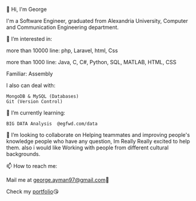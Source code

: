 👋 Hi, I'm George

I'm a Software Engineer, graduated from Alexandria University, Computer and Communication Engineering department.

👀 I’m interested in:

more than 10000 line: php, Laravel, html, Css

more than 1000 line: Java, C, C#, Python, SQL, MATLAB, HTML, CSS

Familiar: Assembly

I also can deal with:

    MongoDB & MySQL (Databases)
    Git (Version Control)
   
🌱 I’m currently learning:
    
    BIG DATA Analysis  @egfwd.com/data
    
💞️ I’m looking to collaborate on Helping teammates and improving people's knowledge
    people who have any question, Im Really Really excited to help them.
    also i would like Working with people from different cultural backgrounds.
    
📫 How to reach me:
    
  Mail me at <a href="mailto:george.ayman97@gmail.com">george.ayman97@gmail.com</a>&#129313;

Check my <a href="https://georgeayman97.github.io/portofolio/" >portfolio</a>&#128536;


